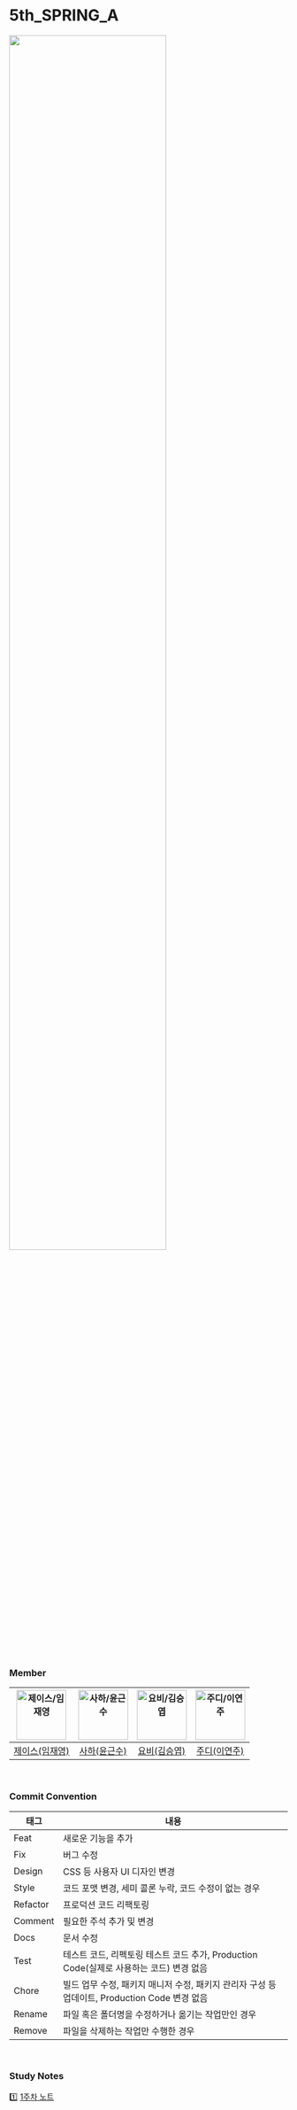 # 5th_SPRING_A

<img width="75%" src="https://github.com/SMUMC/5th_SPRING_A/assets/55044278/4f812fa2-b866-4d27-ac58-22ea363c2caa">

### Member
| <img src="https://avatars.githubusercontent.com/u/55044278?v=4" width=90px alt="제이스/임재영"/>  | <img src="https://avatars.githubusercontent.com/u/113494060?v=4" width=90px alt="사하/윤근수"/>  | <img src="https://avatars.githubusercontent.com/u/61226778?v=4" width=90px alt="요비/김승엽"/>  | <img src="https://avatars.githubusercontent.com/u/121855519?v=4" width=90px alt="주디/이연주"/>  | 
| :-----: | :-----: | :-----: | :-----: |
| [제이스(임재영)](https://github.com/limjustin) | [사하(윤근수)](https://github.com/rlJzr)  | [요비(김승엽)](https://github.com/yeopyeop-82) | [주디(이연주)](https://github.com/Lee-Yeonjoo) |
<br>

### Commit Convention
|태그|내용|
|----|-------|
|Feat|새로운 기능을 추가|
|Fix|버그 수정|
|Design|CSS 등 사용자 UI 디자인 변경|
|Style|코드 포맷 변경, 세미 콜론 누락, 코드 수정이 없는 경우|
|Refactor|프로덕션 코드 리팩토링|
|Comment|필요한 주석 추가 및 변경|
|Docs|문서 수정|
|Test|테스트 코드, 리펙토링 테스트 코드 추가, Production Code(실제로 사용하는 코드) 변경 없음|
|Chore|빌드 업무 수정, 패키지 매니저 수정, 패키지 관리자 구성 등 업데이트, Production Code 변경 없음|
|Rename|파일 혹은 폴더명을 수정하거나 옮기는 작업만인 경우|
|Remove|파일을 삭제하는 작업만 수행한 경우|
<br>

### Study Notes
1️⃣ [1주차 노트](https://makeus-challenge.notion.site/1-a117b0cb03c4408ca0334c6169a3dbf8?pvs=4)
